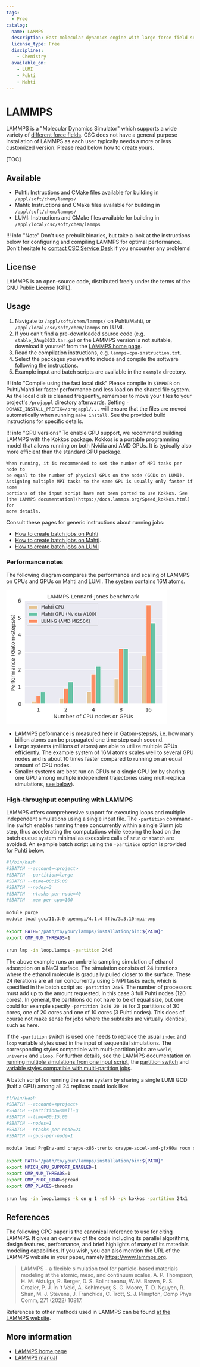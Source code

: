 ```yaml
---
tags:
  - Free
catalog:
  name: LAMMPS
  description: Fast molecular dynamics engine with large force field selection
  license_type: Free
  disciplines:
    - Chemistry
  available_on:
    - LUMI
    - Puhti
    - Mahti
---
```


# LAMMPS

LAMMPS is a "Molecular Dynamics Simulator" which supports a wide variety of
[different force fields](https://docs.lammps.org/Intro_features.html#ff). CSC
does not have a general purpose installation of LAMMPS as each user typically
needs a more or less customized version. Please read below how to create yours.

[TOC]

## Available

* Puhti: Instructions and CMake files available for building in
  `/appl/soft/chem/lammps/`
* Mahti: Instructions and CMake files available for building in
  `/appl/soft/chem/lammps/`
* LUMI: Instructions and CMake files available for building in
  `/appl/local/csc/soft/chem/lammps`

!!! info "Note"
    Don't use prebuilt binaries, but take a look at the instructions below for
    configuring and compiling LAMMPS for optimal performance. Don't hesitate to
    [contact CSC Service Desk](../support/contact.md) if you encounter any
    problems!

## License

LAMMPS is an open-source code, distributed freely under the terms of the GNU
Public License (GPL).

## Usage

1. Navigate to `/appl/soft/chem/lammps/` on Puhti/Mahti, or
   `/appl/local/csc/soft/chem/lammps` on LUMI.
2. If you can't find a pre-downloaded source code (e.g.
   `stable_2Aug2023.tar.gz`) or the LAMMPS version is not suitable, download it
   yourself from the [LAMMPS home page](https://lammps.org/download.html).
3. Read the compilation instructions, e.g. `lammps-cpu-instruction.txt`.
4. Select the packages you want to include and compile the software following
   the instructions.
5. Example input and batch scripts are available in the `example` directory.

!!! info "Compile using the fast local disk"
    Please compile in `$TMPDIR` on Puhti/Mahti for faster performance and
    less load on the shared file system. As the local disk is cleaned
    frequently, remember to move your files to your project's `/projappl`
    directory afterwards. Setting `-DCMAKE_INSTALL_PREFIX=/projappl/...` will
    ensure that the files are moved automatically when running `make install`.
    See the provided build instructions for specific details.

!!! info "GPU versions"
    To enable GPU support, we recommend building LAMMPS with the Kokkos
    package. Kokkos is a portable programming model that allows running on both
    Nvidia and AMD GPUs. It is typically also more efficient than the standard
    GPU package.

    When running, it is recommended to set the number of MPI tasks per node to
    be equal to the number of physical GPUs on the node (GCDs on LUMI).
    Assigning multiple MPI tasks to the same GPU is usually only faster if some
    portions of the input script have not been ported to use Kokkos. See
    [the LAMMPS documentation](https://docs.lammps.org/Speed_kokkos.html) for
    more details.

Consult these pages for generic instructions about running jobs:

* [How to create batch jobs on Puhti](../computing/running/creating-job-scripts-puhti.md)
* [How to create batch jobs on Mahti](../computing/running/creating-job-scripts-mahti.md).
* [How to create batch jobs on LUMI](https://docs.lumi-supercomputer.eu/runjobs/scheduled-jobs/batch-job/)

### Performance notes

The following diagram compares the performance and scaling of LAMMPS on
CPUs and GPUs on Mahti and LUMI. The system contains 16M atoms.

![LAMMPS performance](../img/lammps-bench.png 'LAMMPS performance')

* LAMMPS peformance is measured here in Gatom-steps/s, i.e. how many billion
  atoms can be propagated one time step each second.
* Large systems (millions of atoms) are able to utilize multiple GPUs
  efficiently. The example system of 16M atoms scales well to several GPU nodes
  and is about 10 times faster compared to running on an equal amount of CPU
  nodes.
* Smaller systems are best run on CPUs or a single GPU (or by sharing one GPU
  among multiple independent trajectories using multi-replica simulations,
  [see below](#high-throughput-computing-with-lammps)).

### High-throughput computing with LAMMPS

LAMMPS offers comprehensive support for executing loops and multiple
independent simulations using a single input file. The `-partition`
command-line switch enables running these concurrently within a
single Slurm job step, thus accelerating the computations while keeping the
load on the batch queue system minimal as excessive calls of `srun` or `sbatch`
are avoided. An example batch script using the `-partition` option is provided
for Puhti below.

```bash
#!/bin/bash
#SBATCH --account=<project>
#SBATCH --partition=large
#SBATCH --time=00:15:00
#SBATCH --nodes=3
#SBATCH --ntasks-per-node=40
#SBATCH --mem-per-cpu=100

module purge
module load gcc/11.3.0 openmpi/4.1.4 fftw/3.3.10-mpi-omp

export PATH="/path/to/your/lammps/installation/bin:${PATH}"
export OMP_NUM_THREADS=1

srun lmp -in loop.lammps -partition 24x5
```

The above example runs an umbrella sampling simulation of ethanol adsorption on
a NaCl surface. The simulation consists of 24 iterations where the ethanol
molecule is gradually pulled closer to the surface. These 24 iterations are all
run concurrently using 5 MPI tasks each, which is specified in the batch script
as `-partition 24x5`. The number of processors must add up to the amount
requested, in this case 3 full Puhti nodes (120 cores). In general, the
partitions do not have to be of equal size, but one could for example specify
`-partition 3x30 20 10` for 3 partitions of 30 cores, one of 20 cores and one
of 10 cores (3 Puhti nodes). This does of course not make sense for jobs where
the subtasks are virtually identical, such as here.

If the `-partition` switch is used one needs to replace the usual `index` and
`loop` variable styles used in the input of sequential simulations. The
corresponding styles compatible with multi-partition jobs are `world`,
`universe` and `uloop`. For further details, see the LAMMPS documentation on
[running multiple simulations from one input script](https://docs.lammps.org/Howto_multiple.html),
the [partition switch](https://docs.lammps.org/Run_options.html#partition) and
[variable styles compatible with multi-partition jobs](https://docs.lammps.org/variable.html).

A batch script for running the same system by sharing a single LUMI GCD (half
a GPU) among all 24 replicas could look like:

```bash
#!/bin/bash
#SBATCH --account=<project>
#SBATCH --partition=small-g
#SBATCH --time=00:15:00
#SBATCH --nodes=1
#SBATCH --ntasks-per-node=24
#SBATCH --gpus-per-node=1

module load PrgEnv-amd craype-x86-trento craype-accel-amd-gfx90a rocm cray-fftw

export PATH="/path/to/your/lammps/installation/bin:${PATH}"
export MPICH_GPU_SUPPORT_ENABLED=1
export OMP_NUM_THREADS=1
export OMP_PROC_BIND=spread
export OMP_PLACES=threads

srun lmp -in loop.lammps -k on g 1 -sf kk -pk kokkos -partition 24x1
```

## References

The following CPC paper is the canonical reference to use for citing LAMMPS. It
gives an overview of the code including its parallel algorithms, design
features, performance, and brief highlights of many of its materials modeling
capabilities. If you wish, you can also mention the URL of the LAMMPS website
in your paper, namely <https://www.lammps.org>.

> LAMMPS - a flexible simulation tool for particle-based materials modeling at
> the atomic, meso, and continuum scales, A. P. Thompson, H. M. Aktulga, R.
> Berger, D. S. Bolintineanu, W. M. Brown, P. S. Crozier, P. J. in 't Veld, A.
> Kohlmeyer, S. G. Moore, T. D. Nguyen, R. Shan, M. J. Stevens, J. Tranchida,
> C. Trott, S. J. Plimpton, Comp Phys Comm, 271 (2022) 10817.

References to other methods used in LAMMPS can be found
[at the LAMMPS website](https://lammps.org/cite.html).

## More information

* [LAMMPS home page](https://www.lammps.org)
* [LAMMPS manual](https://docs.lammps.org/Manual.html)

